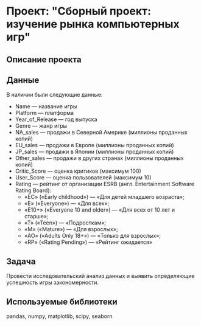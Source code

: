 # **Проект: "Сборный проект: изучение рынка компьютерных игр"**

## **Описание проекта**

## **Данные**

В наличии были следующие данные:

- Name — название игры  
- Platform — платформа  
- Year_of_Release — год выпуска  
- Genre — жанр игры  
- NA_sales — продажи в Северной Америке (миллионы проданных копий)  
- EU_sales — продажи в Европе (миллионы проданных копий)  
- JP_sales — продажи в Японии (миллионы проданных копий)  
- Other_sales — продажи в других странах (миллионы проданных копий)  
- Critic_Score — оценка критиков (максимум 100)  
- User_Score — оценка пользователей (максимум 10)  
- Rating — рейтинг от организации ESRB (англ. Entertainment Software Rating Board):  
    - «EC» («Early childhood») — «Для детей младшего возраста»;
    - «E» («Everyone») — «Для всех»;
    - «E10+» («Everyone 10 and older») — «Для всех от 10 лет и старше»;
    - «T» («Teen») — «Подросткам»;
    - «M» («Mature») — «Для взрослых»;
    - «AO» («Adults Only 18+») — «Только для взрослых»;
    - «RP» («Rating Pending») — «Рейтинг ожидается»

## **Задача**

Провести исследовательский анализ данных и выявить определяющие успешность игры закономерности.

## **Используемые библиотеки**

pandas, numpy, matplotlib, scipy, seaborn
